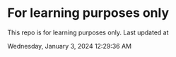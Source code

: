 # For learning purposes only
This repo is for learning purposes only.
Last updated at

Wednesday, January 3, 2024 12:29:36 AM

